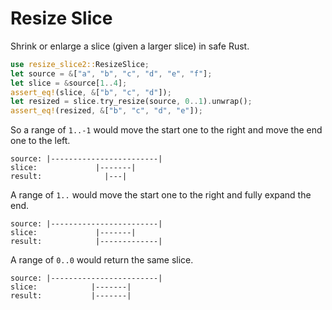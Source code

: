 # Resize Slice

Shrink or enlarge a slice (given a larger slice) in safe Rust.

```rust
use resize_slice2::ResizeSlice;
let source = &["a", "b", "c", "d", "e", "f"];
let slice = &source[1..4];
assert_eq!(slice, &["b", "c", "d"]);
let resized = slice.try_resize(source, 0..1).unwrap();
assert_eq!(resized, &["b", "c", "d", "e"]);
```

So a range of `1..-1` would move the start one to the right and move the end one to the left.
```blank
source: |------------------------|
slice:             |-------|
result:              |---|
```
A range of `1..` would move the start one to the right and fully expand the end.
```blank
source: |------------------------|
slice:             |-------|
result:            |-------------|
```
A range of `0..0` would return the same slice.
```blank
source: |------------------------|
slice:            |-------|
result:           |-------|
```